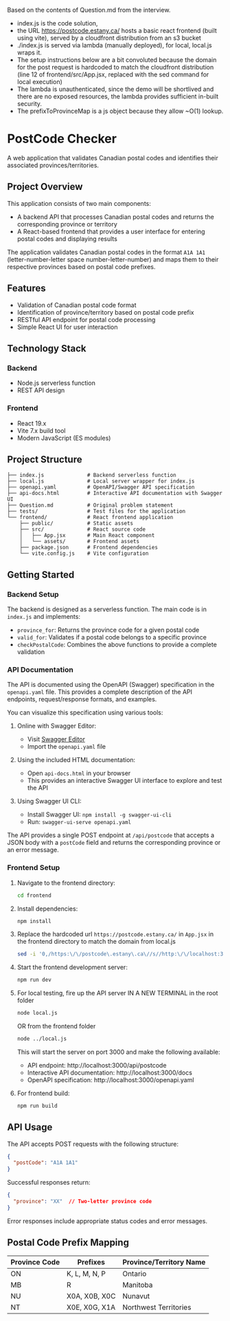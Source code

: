 Based on the contents of Question.md from the interview.
- index.js is the code solution, 
- the URL https://postcode.estany.ca/ hosts a basic react frontend (built using vite), served by a cloudfront distribution from an s3 bucket
- ./index.js is served via lambda (manually deployed), for local, local.js wraps it.
- The setup instructions below are a bit convoluted because the domain for the post request is hardcoded to match the cloudfront distribution (line 12 of frontend/src/App.jsx, replaced with the sed command for local execution)
- The lambda is unauthenticated, since the demo will be shortlived and there are no exposed resources, the lambda provides sufficient in-built security.
- The prefixToProvinceMap is a js object because they allow ~O(1) lookup.


# PostCode Checker

A web application that validates Canadian postal codes and identifies their associated provinces/territories.

## Project Overview

This application consists of two main components:
- A backend API that processes Canadian postal codes and returns the corresponding province or territory
- A React-based frontend that provides a user interface for entering postal codes and displaying results

The application validates Canadian postal codes in the format `A1A 1A1` (letter-number-letter space number-letter-number) and maps them to their respective provinces based on postal code prefixes.

## Features

- Validation of Canadian postal code format
- Identification of province/territory based on postal code prefix
- RESTful API endpoint for postal code processing
- Simple React UI for user interaction

## Technology Stack

### Backend
- Node.js serverless function
- REST API design

### Frontend
- React 19.x
- Vite 7.x build tool
- Modern JavaScript (ES modules)

## Project Structure

```
├── index.js              # Backend serverless function
├── local.js              # Local server wrapper for index.js
├── openapi.yaml          # OpenAPI/Swagger API specification
├── api-docs.html         # Interactive API documentation with Swagger UI
├── Question.md           # Original problem statement
├── tests/                # Test files for the application
└── frontend/             # React frontend application
    ├── public/           # Static assets
    ├── src/              # React source code
    │   ├── App.jsx       # Main React component
    │   └── assets/       # Frontend assets
    ├── package.json      # Frontend dependencies
    └── vite.config.js    # Vite configuration
```

## Getting Started

### Backend Setup

The backend is designed as a serverless function. The main code is in `index.js` and implements:
- `province_for`: Returns the province code for a given postal code
- `valid_for`: Validates if a postal code belongs to a specific province
- `checkPostalCode`: Combines the above functions to provide a complete validation

### API Documentation

The API is documented using the OpenAPI (Swagger) specification in the `openapi.yaml` file. This provides a complete description of the API endpoints, request/response formats, and examples.

You can visualize this specification using various tools:

1. Online with Swagger Editor:
   - Visit [Swagger Editor](https://editor.swagger.io/)
   - Import the `openapi.yaml` file

2. Using the included HTML documentation:
   - Open `api-docs.html` in your browser
   - This provides an interactive Swagger UI interface to explore and test the API

3. Using Swagger UI CLI:
   - Install Swagger UI: `npm install -g swagger-ui-cli`
   - Run: `swagger-ui-serve openapi.yaml`

The API provides a single POST endpoint at `/api/postcode` that accepts a JSON body with a `postCode` field and returns the corresponding province or an error message.

### Frontend Setup

1. Navigate to the frontend directory:
   ```bash
   cd frontend
   ```

2. Install dependencies:
   ```bash
   npm install
   ```


3. Replace the hardcoded url `https://postcode.estany.ca/` in `App.jsx` in the frontend directory to match the domain from local.js
    ```bash
    sed -i '0,/https:\/\/postcode\.estany\.ca\//s//http:\/\/localhost:3000\//' src/App.jsx
    ```

4. Start the frontend development server:
   ```bash
   npm run dev
   ```

5. For local testing, fire up the API server
    IN A NEW TERMINAL in the root folder
   ```bash
   node local.js
   ```
   OR from the frontend folder
   ```bash
   node ../local.js
   ```
   
   This will start the server on port 3000 and make the following available:
   - API endpoint: http://localhost:3000/api/postcode
   - Interactive API documentation: http://localhost:3000/docs
   - OpenAPI specification: http://localhost:3000/openapi.yaml

5. For frontend build:
   ```bash
   npm run build
   ```

## API Usage

The API accepts POST requests with the following structure:

```json
{
  "postCode": "A1A 1A1"
}
```

Successful responses return:

```json
{
  "province": "XX"  // Two-letter province code
}
```

Error responses include appropriate status codes and error messages.

## Postal Code Prefix Mapping

| Province Code | Prefixes      | Province/Territory Name |
|---------------|---------------|-------------------------|
| ON            | K, L, M, N, P | Ontario                 |
| MB            | R             | Manitoba                |
| NU            | X0A, X0B, X0C | Nunavut                 |
| NT            | X0E, X0G, X1A | Northwest Territories   |
